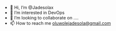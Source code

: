 - 👋 Hi, I’m @Jadesolax
- 👀 I’m interested in DevOps
- 💞️ I’m looking to collaborate on ....
- 📫 How to reach me oluwolejadesola@gmail.com


